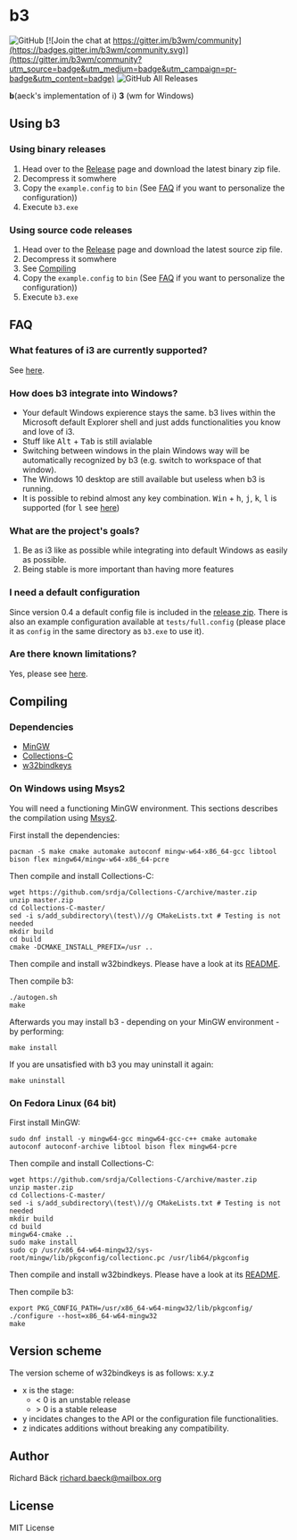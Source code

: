 # b3

![GitHub](https://img.shields.io/github/license/ritschmaster/b3)
[![Join the chat at https://gitter.im/b3wm/community](https://badges.gitter.im/b3wm/community.svg)](https://gitter.im/b3wm/community?utm_source=badge&utm_medium=badge&utm_campaign=pr-badge&utm_content=badge)
![GitHub All Releases](https://img.shields.io/github/downloads/ritschmaster/b3/total)

__b__(aeck's implementation of i) __3__ (wm for Windows)

## Using b3

### Using binary releases

1. Head over to the [Release](https://github.com/ritschmaster/b3/releases) page and download the latest binary zip file.
2. Decompress it somwhere
3. Copy the `example.config` to `bin` (See [FAQ](#faq) if you want to personalize the configuration))
4. Execute `b3.exe`

### Using source code releases

1. Head over to the [Release](https://github.com/ritschmaster/b3/releases) page and download the latest source zip file.
2. Decompress it somwhere
3. See [Compiling](#Compiling)
4. Copy the `example.config` to `bin` (See [FAQ](#faq) if you want to personalize the configuration))
5. Execute `b3.exe`

## FAQ

### What features of i3 are currently supported?

See [here](https://github.com/ritschmaster/b3/blob/master/CompatibilityList.md).

### How does b3 integrate into Windows?

* Your default Windows expierence stays the same. b3 lives within the Microsoft
  default Explorer shell and just adds functionalities you know and love of i3.
* Stuff like <kbd>Alt</kbd> + <kbd>Tab</kbd> is still avialable
* Switching between windows in the plain Windows way will be automatically
  recognized by b3 (e.g. switch to workspace of that window).
* The Windows 10 desktop are still available but useless when b3 is running.
* It is possible to rebind almost any key combination. <kbd>Win</kbd> + <kbd>h</kbd>, <kbd>j</kbd>, <kbd>k</kbd>, <kbd>l</kbd> is supported (for <kbd>l</kbd> see [here](https://github.com/ritschmaster/w32bindkeys#i-want-to-remap-the-win-key))

### What are the project's goals?

1. Be as i3 like as possible while integrating into default Windows as easily as possible.
2. Being stable is more important than having more features

### I need a default configuration

Since version 0.4 a default config file is included in the [release zip](https://github.com/ritschmaster/b3/releases). There is also an example configuration available at `tests/full.config` (please place it as `config` in the same directory as `b3.exe` to use it).

### Are there known limitations?

Yes, please see [here](https://github.com/ritschmaster/w32bindkeys#are-there-known-limitations).

## Compiling

### Dependencies

* [MinGW](http://mingw.org/)
* [Collections-C](https://github.com/srdja/Collections-C)
* [w32bindkeys](https://github.com/ritschmaster/w32bindkeys)

### On Windows using Msys2

You will need a functioning MinGW environment. This sections describes the compilation using [Msys2](https://www.msys2.org/).

First install the dependencies:

    pacman -S make cmake automake autoconf mingw-w64-x86_64-gcc libtool bison flex mingw64/mingw-w64-x86_64-pcre

Then compile and install Collections-C:

    wget https://github.com/srdja/Collections-C/archive/master.zip
    unzip master.zip
    cd Collections-C-master/
    sed -i s/add_subdirectory\(test\)//g CMakeLists.txt # Testing is not needed
    mkdir build
    cd build
    cmake -DCMAKE_INSTALL_PREFIX=/usr ..

Then compile and install w32bindkeys. Please have a look at its [README](https://github.com/ritschmaster/w32bindkeys/blob/master/README.md).

Then compile b3:

    ./autogen.sh
    make

Afterwards you may install b3 - depending on your MinGW environment - by performing:

    make install

If you are unsatisfied with b3 you may uninstall it again:

    make uninstall

### On Fedora Linux (64 bit)

First install MinGW:

    sudo dnf install -y mingw64-gcc mingw64-gcc-c++ cmake automake autoconf autoconf-archive libtool bison flex mingw64-pcre

Then compile and install Collections-C:

    wget https://github.com/srdja/Collections-C/archive/master.zip
    unzip master.zip
    cd Collections-C-master/
    sed -i s/add_subdirectory\(test\)//g CMakeLists.txt # Testing is not needed
    mkdir build
    cd build
    mingw64-cmake ..
    sudo make install
    sudo cp /usr/x86_64-w64-mingw32/sys-root/mingw/lib/pkgconfig/collectionc.pc /usr/lib64/pkgconfig

Then compile and install w32bindkeys. Please have a look at its [README](https://github.com/ritschmaster/w32bindkeys/blob/master/README.md).

Then compile b3:

    export PKG_CONFIG_PATH=/usr/x86_64-w64-mingw32/lib/pkgconfig/
    ./configure --host=x86_64-w64-mingw32
    make

## Version scheme

The version scheme of w32bindkeys is as follows: x.y.z

* x is the stage:
  * < 0 is an unstable release
  * \> 0 is a stable release
* y incidates changes to the API or the configuration file functionalities.
* z indicates additions without breaking any compatibility.

## Author

Richard Bäck <richard.baeck@mailbox.org>

## License

MIT License

